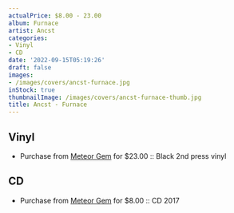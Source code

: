 ```yaml
---
actualPrice: $8.00 - 23.00
album: Furnace
artist: Ancst
categories:
- Vinyl
- CD
date: '2022-09-15T05:19:26'
draft: false
images:
- /images/covers/ancst-furnace.jpg
inStock: true
thumbnailImage: /images/covers/ancst-furnace-thumb.jpg
title: Ancst - Furnace
---
```


## Vinyl
* Purchase from [Meteor Gem](https://meteor-gem.com/products/ancst-furnace-lp) for $23.00 :: Black 2nd press vinyl
## CD
* Purchase from [Meteor Gem](https://meteor-gem.com/products/ancst-furnace-cd) for $8.00 :: CD 2017
